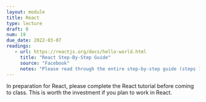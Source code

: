 ```yaml
---
layout: module
title: React
type: lecture
draft: 0
num: 19
due_date: 2022-03-07
readings:
   - url: https://reactjs.org/docs/hello-world.html
     title: "React Step-By-Step Guide"
     source: "Facebook"
     notes: "Please read through the entire step-by-step guide (steps 1-12). Investing in the reading will help you! It's not busywork."
---
```


In preparation for React, please complete the React tutorial before coming to class. This is worth the investment if you plan to work in React.